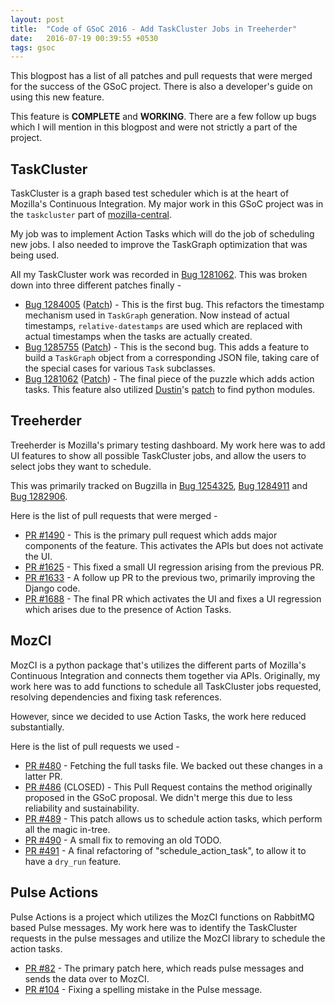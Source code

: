 ```yaml
---
layout: post
title:  "Code of GSoC 2016 - Add TaskCluster Jobs in Treeherder"
date:   2016-07-19 00:39:55 +0530
tags: gsoc
---
```

This blogpost has a list of all patches and pull requests that were merged for the success of the GSoC project. There is also a developer's guide on using this new feature.

This feature is **COMPLETE** and **WORKING**. There are a few follow up bugs which I will mention in this blogpost and were not strictly a part of the project.

## TaskCluster

TaskCluster is a graph based test scheduler which is at the heart of Mozilla's Continuous Integration. My major work in this GSoC project was in the `taskcluster` part of [mozilla-central](https://dxr.mozilla.org/mozilla-central/source/).

My job was to implement Action Tasks which will do the job of scheduling new jobs. I also needed to improve the TaskGraph optimization that was being used.

All my TaskCluster work was recorded in [Bug 1281062](https://bugzilla.mozilla.org/show_bug.cgi?id=1281062). This was broken down into three different patches finally -

* [Bug 1284005](https://bugzilla.mozilla.org/show_bug.cgi?id=1284005) ([Patch](https://hg.mozilla.org/mozilla-central/rev/7e73e9581bca)) - This is the first bug. This refactors the timestamp mechanism used in `TaskGraph` generation. Now instead of actual timestamps, `relative-datestamps` are used which are replaced with actual timestamps when the tasks are actually created.
* [Bug 1285755](https://bugzilla.mozilla.org/show_bug.cgi?id=1285755) ([Patch](https://hg.mozilla.org/mozilla-central/rev/b1a86b2b81ff)) - This is the second bug. This adds a feature to build a `TaskGraph` object from a corresponding JSON file, taking care of the special cases for various `Task` subclasses.
* [Bug 1281062](https://bugzilla.mozilla.org/show_bug.cgi?id=1281062) ([Patch](https://hg.mozilla.org/mozilla-central/rev/d223b3cdee66)) - The final piece of the puzzle which adds action tasks. This feature also utilized [Dustin](https://github.com/djmitche)'s [patch](https://hg.mozilla.org/mozilla-central/rev/2393f903d0a7) to find python modules.



## Treeherder

Treeherder is Mozilla's primary testing dashboard. My work here was to add UI features to show all possible TaskCluster jobs, and allow the users to select jobs they want to schedule.

This was primarily tracked on Bugzilla in [Bug 1254325](https://bugzilla.mozilla.org/show_bug.cgi?id=1254325), [Bug 1284911](https://bugzilla.mozilla.org/show_bug.cgi?id=1284911) and [Bug 1282906](https://bugzilla.mozilla.org/show_bug.cgi?id=1282906).

Here is the list of pull requests that were merged -

* [PR #1490](https://github.com/mozilla/treeherder/pull/1490) - This is the primary pull request which adds major components of the feature. This activates the APIs but does not activate the UI.
* [PR #1625](https://github.com/mozilla/treeherder/pull/1625) - This fixed a small UI regression arising from the previous PR.
* [PR #1633](https://github.com/mozilla/treeherder/pull/1633) - A follow up PR to the previous two, primarily improving the Django code.
* [PR #1688](https://github.com/mozilla/treeherder/pull/1688) - The final PR which activates the UI and fixes a UI regression which arises due to the presence of Action Tasks.

## MozCI

MozCI is a python package that's utilizes the different parts of Mozilla's Continuous Integration and connects them together via APIs. Originally, my work here was to add functions to schedule all TaskCluster jobs requested, resolving dependencies and fixing task references.

However, since we decided to use Action Tasks, the work here reduced substantially.

Here is the list of pull requests we used -

* [PR #480](https://github.com/mozilla/mozilla_ci_tools/pull/480) - Fetching the full tasks file. We backed out these changes in a latter PR.
* [PR #486](https://github.com/mozilla/mozilla_ci_tools/pull/486) (CLOSED) - This Pull Request contains the method originally proposed in the GSoC proposal. We didn't merge this due to less reliability and sustainability.
* [PR #489](https://github.com/mozilla/mozilla_ci_tools/pull/489) - This patch allows us to schedule action tasks, which perform all the magic in-tree.
* [PR #490](https://github.com/mozilla/mozilla_ci_tools/pull/490) - A small fix to removing an old TODO.
* [PR #491](https://github.com/mozilla/mozilla_ci_tools/pull/491) - A final refactoring of "schedule_action_task", to allow it to have a `dry_run` feature.

## Pulse Actions

Pulse Actions is a project which utilizes the MozCI functions on RabbitMQ based Pulse messages. My work here was to identify the TaskCluster requests in the pulse messages and utilize the MozCI library to schedule the action tasks.

* [PR #82](https://github.com/mozilla/pulse_actions/pull/82) - The primary patch here, which reads pulse messages and sends the data over to MozCI.
* [PR #104](https://github.com/mozilla/pulse_actions/pull/104) - Fixing a spelling mistake in the Pulse message.


